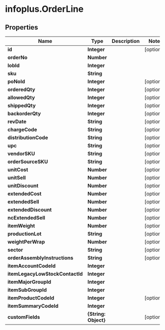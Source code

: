 # infoplus.OrderLine

## Properties
Name | Type | Description | Notes
------------ | ------------- | ------------- | -------------
**id** | **Integer** |  | [optional] 
**orderNo** | **Number** |  | 
**lobId** | **Integer** |  | 
**sku** | **String** |  | 
**poNoId** | **Integer** |  | [optional] 
**orderedQty** | **Integer** |  | [optional] 
**allowedQty** | **Integer** |  | [optional] 
**shippedQty** | **Integer** |  | [optional] 
**backorderQty** | **Integer** |  | [optional] 
**revDate** | **String** |  | [optional] 
**chargeCode** | **String** |  | [optional] 
**distributionCode** | **String** |  | [optional] 
**upc** | **String** |  | [optional] 
**vendorSKU** | **String** |  | [optional] 
**orderSourceSKU** | **String** |  | [optional] 
**unitCost** | **Number** |  | [optional] 
**unitSell** | **Number** |  | [optional] 
**unitDiscount** | **Number** |  | [optional] 
**extendedCost** | **Number** |  | [optional] 
**extendedSell** | **Number** |  | [optional] 
**extendedDiscount** | **Number** |  | [optional] 
**ncExtendedSell** | **Number** |  | [optional] 
**itemWeight** | **Number** |  | [optional] 
**productionLot** | **String** |  | [optional] 
**weightPerWrap** | **Number** |  | [optional] 
**sector** | **String** |  | [optional] 
**orderAssemblyInstructions** | **String** |  | [optional] 
**itemAccountCodeId** | **Integer** |  | 
**itemLegacyLowStockContactId** | **Integer** |  | 
**itemMajorGroupId** | **Integer** |  | 
**itemSubGroupId** | **Integer** |  | 
**itemProductCodeId** | **Integer** |  | [optional] 
**itemSummaryCodeId** | **Integer** |  | 
**customFields** | **{String: Object}** |  | [optional] 


